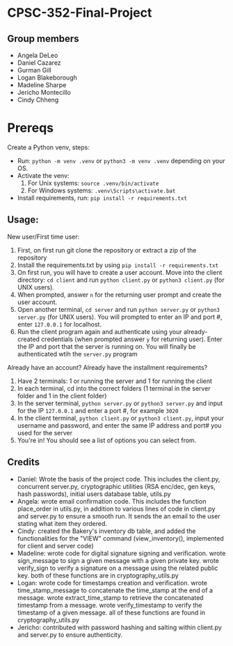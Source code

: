 # CPSC-352-Final-Project

## Group members
- Angela DeLeo
- Daniel Cazarez
- Gurman Gill
- Logan Blakeborough
- Madeline Sharpe
- Jericho Montecillo
- Cindy Chheng

# Prereqs
Create a Python venv, steps:
- Run: ```python -m venv .venv``` or ```python3 -m venv .venv``` depending on your OS.
- Activate the venv:
    1. For Unix systems: ```source .venv/bin/activate```
    2. For Windows systems: ```.venv\Scripts\activate.bat```
- Install requirements, run: ```pip install -r requirements.txt```

## Usage:
New user/First time user:
1. First, on first run git clone the repository or extract a zip of the repository
2. Install the requirements.txt by using ```pip install -r requirements.txt```
3. On first run, you will have to create a user account. Move into the client directory: ```cd client``` and run ```python client.py``` or ```python3 client.py``` (for UNIX users).
4. When prompted, answer ```n``` for the returning user prompt and create the user account.
5. Open another terminal, ```cd server``` and run ```python server.py``` or ```python3 server.py``` (for UNIX users). You will prompted to enter an IP and port #, enter ```127.0.0.1``` for localhost.
6. Run the client program again and authenticate using your already-created credentials (when prompted answer ```y``` for returning user). Enter the IP and port that the server is running on. You will finally be authenticated wtih the ```server.py``` program

Already have an account? Already have the installment requirements?
1. Have 2 terminals: 1 or running the server and 1 for running the client
2. In each terminal, cd into the correct folders (1 terminal in the server folder and 1 in the client folder)
3. In the server terminal, ```python server.py``` or ```python3 server.py``` and input for the IP ```127.0.0.1``` and enter a port #, for example ```3020```
4. In the client terminal, ```python client.py``` or ```python3 client.py```, input your username and password, and enter the same IP address and port# you used for the server
5. You're in! You should see a list of options you can select from.

## Credits
- Daniel: Wrote the basis of the project code. This includes the client.py, concurrent server.py, cryptographic utilities (RSA enc/dec, gen keys, hash passwords), initial users database table, utils.py
- Angela: wrote email confirmation code. This includes the function place_order in utils.py, in addition to various lines of code in client.py and server.py to ensure a smooth run. It sends the an email to the user stating what item they ordered.
- Cindy: created the Bakery's inventory db table, and added the functionalities for the "VIEW" command (view_inventory(), implemented for client and server code)
- Madeline: wrote code for digital signature signing and verification. wrote sign_message to sign a given message with a given private key. wrote verify_sign to verify a signature on a message using the related public key. both of these functions are in cryptography_utils.py
- Logan: wrote code for timestamps creation and verification. wrote time_stamp_message to concatenate the time_stamp at the end of a message. wrote extract_time_stamp to retrieve the concatenated timestamp from a message. wrote verify_timestamp to verify the timestamp of a given message. all of these functions are found in cryptography_utils.py
- Jericho: contributed with password hashing and salting within client.py and server.py to ensure authenticity.

